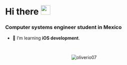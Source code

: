 # Hi there <img src="https://media.giphy.com/media/hvRJCLFzcasrR4ia7z/giphy.gif" width="30px">
<h3 align="">Computer systems engineer student in Mexico</h3>

- 📝 I’m learning **iOS development**. 

<br>

<div align="center">

<p><img align="center" src="https://github-readme-stats.vercel.app/api/top-langs?username=oliverio07&show_icons=true&locale=en&layout=compact" alt="oliverio07" /></p>
  
  </div>
